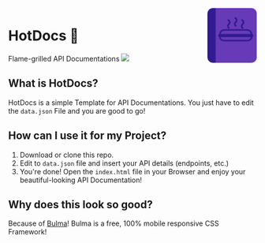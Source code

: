 
<img src="images/logo.png" width="100" align="right">

<h1>HotDocs 🌭</h1>

Flame-grilled API Documentations ![](https://img.shields.io/badge/Hot%20Dog-approved-success.svg)

## What is HotDocs?
HotDocs is a simple Template for API Documentations. You just have to edit the `data.json` File and you are good to go!

## How can I use it for my Project?
1. Download or clone this repo.
2. Edit to `data.json` file and insert your API details (endpoints, etc.)
3. You're done! Open the `index.html` file in your Browser and enjoy your beautiful-looking API Documentation!

## Why does this look so good?
Because of [Bulma](https://bulma.io)! Bulma is a free, 100% mobile responsive CSS Framework!
